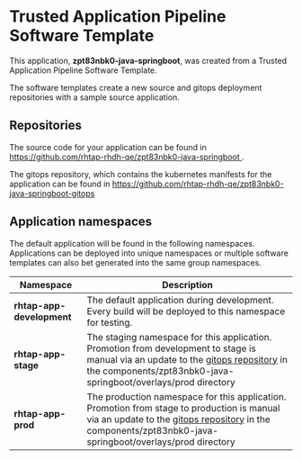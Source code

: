 # Trusted Application Pipeline Software Template

This application, **zpt83nbk0-java-springboot**, was created from a Trusted Application Pipeline Software Template.

The software templates create a new source and gitops deployment repositories with a sample source application. 

## Repositories

The source code for your application can be found in [https://github.com/rhtap-rhdh-qe/zpt83nbk0-java-springboot ](https://github.com/rhtap-rhdh-qe/zpt83nbk0-java-springboot ).
 
The gitops repository, which contains the kubernetes manifests for the application can be found in 
[https://github.com/rhtap-rhdh-qe/zpt83nbk0-java-springboot-gitops ](https://github.com/rhtap-rhdh-qe/zpt83nbk0-java-springboot-gitops ) 

## Application namespaces 

The default application will be found in the following namespaces. Applications can be deployed into unique namespaces or multiple software templates can also bet generated into the same group namespaces.  

|  Namespace   |  Description   |  
| -------- | -------- |   
| **rhtap-app-development** | The default application during development. Every build will be deployed to this namespace for testing. | 
| **rhtap-app-stage** | The staging namespace for this application. Promotion from development to stage is manual via an update to the [gitops repository](https://github.com/rhtap-rhdh-qe/zpt83nbk0-java-springboot-gitops ) in the components/zpt83nbk0-java-springboot/overlays/prod directory |  
| **rhtap-app-prod** | The production namespace for this application. Promotion from stage to production is manual via an update to the [gitops repository](https://github.com/rhtap-rhdh-qe/zpt83nbk0-java-springboot-gitops ) in the components/zpt83nbk0-java-springboot/overlays/prod directory | 